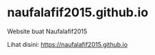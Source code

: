 # naufalafif2015.github.io
Website buat Naufalafif2015

Lihat disini: https://naufalafif2015.github.io
